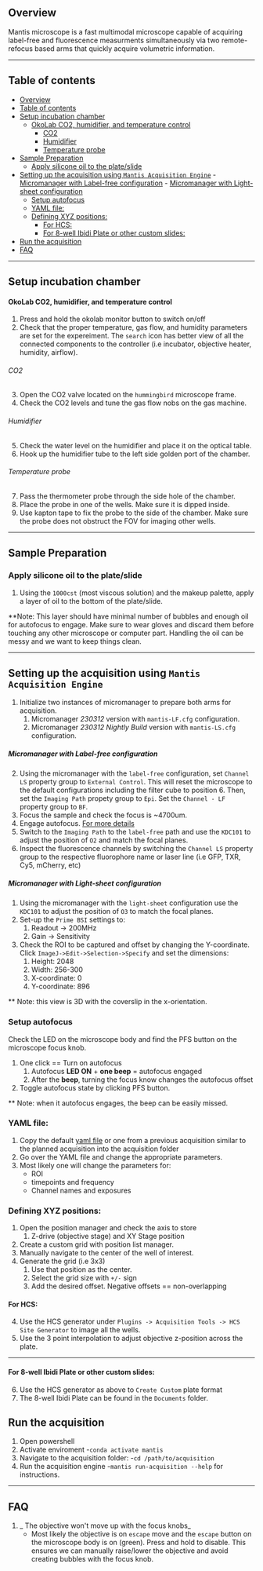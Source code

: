 ## Overview
Mantis microscope is a fast multimodal microscope capable of acquiring label-free and fluorescence measurments simultaneously via two remote-refocus based arms that quickly acquire volumetric information. 

---
## Table of contents
- [Overview](#overview)
- [Table of contents](#table-of-contents)
- [Setup incubation chamber](#setup-incubation-chamber)
    - [OkoLab CO2, humidifier, and temperature control](#okolab-co2-humidifier-and-temperature-control)
        - [CO2](#co2)
        - [Humidifier](#humidifier)
        - [Temperature probe](#temperature-probe)
- [Sample Preparation](#sample-preparation)
  - [Apply silicone oil to the plate/slide](#apply-silicone-oil-to-the-plateslide)
- [Setting up the acquisition using `Mantis Acquisition Engine`](#setting-up-the-acquisition-using-mantis-acquisition-engine)
      - [Micromanager with Label-free configuration](#micromanager-with-label-free-configuration)
      - [Micromanager with Light-sheet configuration](#micromanager-with-light-sheet-configuration)
  - [Setup autofocus](#setup-autofocus)
  - [YAML file:](#yaml-file)
  - [Defining XYZ positions:](#defining-xyz-positions)
    - [For HCS:](#for-hcs)
    - [For 8-well Ibidi Plate or other custom slides:](#for-8-well-ibidi-plate-or-other-custom-slides)
- [Run the acquisition](#run-the-acquisition)
- [FAQ](#faq)

---

## Setup incubation chamber
#### OkoLab CO2, humidifier, and temperature control
1. Press and hold the okolab monitor button to switch on/off
2. Check that the proper temperature, gas flow, and humidity parameters are set for the expereiment. The `search` icon has better view of all the connected components to the controller (i.e incubator, objective heater, humidity, airflow).
###### CO2
3. Open the CO2 valve located on the `hummingbird` microscope frame.
4. Check the CO2 levels and tune the gas flow nobs on the gas machine.
###### Humidifier
5. Check the water level on the humidifier and place it on the optical table.
6. Hook up the humidifier tube to the left side golden port of the chamber.

###### Temperature probe
7. Pass the thermometer probe through the side hole of the chamber. 
8. Place the probe in one of the wells. Make sure it is dipped inside.
9. Use kapton tape to fix the probe to the side of the chamber. Make sure the probe does not obstruct the FOV for imaging other wells.
---
## Sample Preparation
### Apply silicone oil to the plate/slide
1. Using the `1000cst` (most viscous solution) and the makeup palette, apply a layer of oil to the bottom of the plate/slide. 

**Note: This layer should have minimal number of bubbles and enough oil for autofocus to engage. Make sure to wear gloves and discard them before touching any other microscope or computer part. Handling the oil can be messy and we want to keep things clean. 

---
## Setting up the acquisition using `Mantis Acquisition Engine`
1. Initialize two instances of micromanager to prepare both arms for acquisition. 
   1. Micromanager *230312* version with  `mantis-LF.cfg` configuration.
   2. Micromanager *230312 Nightly Build* version with `mantis-LS.cfg` configuration.
##### Micromanager with Label-free configuration
2. Using the micromanager with the `label-free` configuration, set `Channel LS` property group to `External Control`. This will reset the microscope to the default configurations including the filter cube to position 6. Then, set the `Imaging Path` propety group to `Epi`. Set the `Channel - LF` property group to `BF`. 
3. Focus the sample and check the focus is ~4700um.
4. Engage autofocus. [For more details](#setup-autofocus)
5. Switch to the `Imaging Path` to the `label-free` path and use the `KDC101` to adjust the position of `O2` and match the focal planes.
6. Inspect the fluorescence channels by switching the `Channel LS` property group to the respective fluorophore name or laser line (i.e GFP, TXR, Cy5, mCherry, etc)
##### Micromanager with Light-sheet configuration
1. Using the micromanager with the `light-sheet` configuration use the `KDC101` to adjust the position of `O3` to match the focal planes. 
2. Set-up the `Prime BSI` settings to:
   1. Readout -> 200MHz 
   2. Gain -> Sensitivity
3. Check the ROI to be captured and offset by changing the Y-coordinate. Click `ImageJ->Edit->Selection->Specify` and set the dimensions:
   1. Height: 2048
   2. Width: 256-300
   3. X-coordinate: 0 
   4. Y-coordinate: 896

** Note: this view is 3D with the coverslip in the x-orientation. 

### Setup autofocus
Check the LED on the microscope body and find the PFS button on the microscope focus knob.
1. One click == Turn on autofocus
   1. Autofocus **LED ON** + **one beep** = autofocus engaged 
   2. After the **beep**, turning the focus know changes the autofocus offset
2. Toggle autofocus state by clicking PFS button.

** Note: when it autofocus engages, the beep can be easily missed. 

### YAML file:
1. Copy the default [yaml file](../mantis/acquisition/settings/example_acquisition_settings.yaml) or one from a previous acquisition similar to the planned acquisition into the acquisition folder
2. Go over the YAML file and change the appropriate parameters.
3. Most likely one will change the parameters for:
   - ROI
   - timepoints and frequency
   - Channel names and exposures
### Defining XYZ positions:
1. Open the position manager and check the axis to store
   1. Z-drive (objective stage) and XY Stage position
2. Create a custom grid with position list manager.
3. Manually navigate to the center of the well of interest.
4. Generate the grid (i.e 3x3)
   1. Use that position as the center.
   2. Select the grid size with `+/-` sign
   3. Add the desired offset. Negative offsets == non-overlapping

#### For HCS:
4. Use the HCS generator under `Plugins -> Acquisition Tools -> HCS Site Generator` to image all the wells. 
5. Use the 3 point interpolation to adjust objective z-position across the plate.
 ---

#### For 8-well Ibidi Plate or other custom slides:
6. Use the HCS generator as above to `Create Custom` plate format
7. The 8-well Ibidi Plate can be found in the `Documents` folder. 

## Run the acquisition
1. Open powershell
2. Activate enviroment
    -`conda activate mantis`
3. Navigate to the acquisition folder:
    -`cd /path/to/acquisition` 
4. Run the acquisition engine
    -`mantis run-acquisition --help` for instructions.

---
## FAQ
1. _ The objective won't move up with the focus knobs_
   - Most likely the objective is on `escape` move and the `escape` button on the microscope body is on (green). Press and hold to disable. This ensures we can manually raise/lower the objective and avoid creating bubbles with the focus knob.

  
